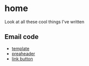 # home

Look at all these cool things I've written

## Email code

* [template](email-code/template.html)
* [preaheader](email-code/preheader.html)
* [link button](email-code/link-button.html)
